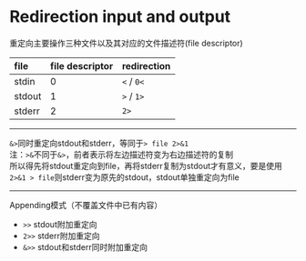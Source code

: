 # Redirection input and output

重定向主要操作三种文件以及其对应的文件描述符(file descriptor)

| file   | file descriptor | redirection |
|:-------|:----------------|:------------|
| stdin  | 0               | `<` / `0<`  |
| stdout | 1               | `>` / `1>`  |
| stderr | 2               | `2>`        |

---------

`&>`同时重定向stdout和stderr，等同于`> file 2>&1`  
注：`>&`不同于`&>`，前者表示将左边描述符变为右边描述符的复制  
所以得先将stdout重定向到file，再将stderr复制为stdout才有意义，要是使用`2>&1 > file`则stderr变为原先的stdout，stdout单独重定向为file

---------
Appending模式（不覆盖文件中已有内容）
* `>>` stdout附加重定向
* `2>>` stderr附加重定向
* `&>>` stdout和stderr同时附加重定向
